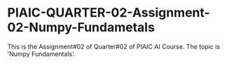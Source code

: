 # PIAIC-QUARTER-02-Assignment-02-Numpy-Fundametals
This is the Assignment#02 of Quarter#02 of PIAIC AI Course. The topic is 'Numpy Fundamentals'.
